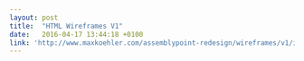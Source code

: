 ```yaml
---
layout: post
title:  "HTML Wireframes V1"
date:   2016-04-17 13:44:18 +0100
link: 'http://www.maxkoehler.com/assemblypoint-redesign/wireframes/v1/index.html'
---
```

